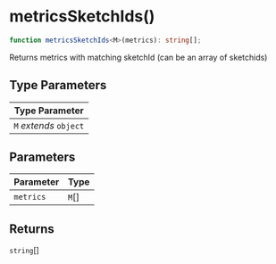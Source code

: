 # metricsSketchIds()

```ts
function metricsSketchIds<M>(metrics): string[];
```

Returns metrics with matching sketchId (can be an array of sketchids)

## Type Parameters

| Type Parameter         |
| ---------------------- |
| `M` _extends_ `object` |

## Parameters

| Parameter | Type  |
| --------- | ----- |
| `metrics` | `M`[] |

## Returns

`string`[]
